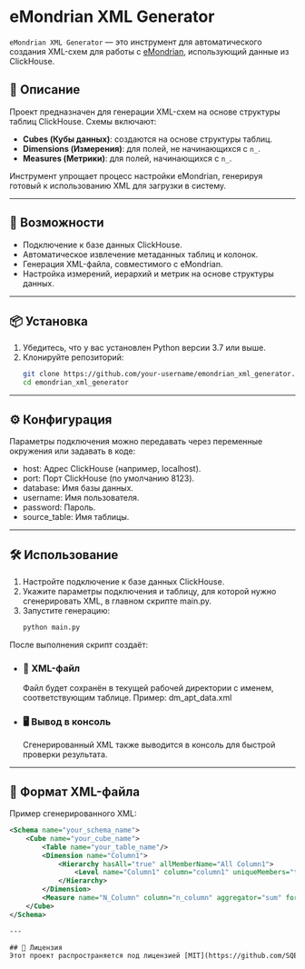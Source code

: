 # eMondrian XML Generator

`eMondrian XML Generator` — это инструмент для автоматического создания XML-схем для работы с [eMondrian](https://github.com/SergeiSemenkov/eMondrian.git), использующий данные из ClickHouse.

## 📖 Описание

Проект предназначен для генерации XML-схем на основе структуры таблиц ClickHouse. Схемы включают:
- **Cubes (Кубы данных)**: создаются на основе структуры таблиц.
- **Dimensions (Измерения)**: для полей, не начинающихся с `n_`.
- **Measures (Метрики)**: для полей, начинающихся с `n_`.

Инструмент упрощает процесс настройки eMondrian, генерируя готовый к использованию XML для загрузки в систему.

---

## 🚀 Возможности

- Подключение к базе данных ClickHouse.
- Автоматическое извлечение метаданных таблиц и колонок.
- Генерация XML-файла, совместимого с eMondrian.
- Настройка измерений, иерархий и метрик на основе структуры данных.

---

## 📦 Установка

1. Убедитесь, что у вас установлен Python версии 3.7 или выше.
2. Клонируйте репозиторий:
   ```bash
   git clone https://github.com/your-username/emondrian_xml_generator.git
   cd emondrian_xml_generator

---

## ⚙️ Конфигурация
Параметры подключения можно передавать через переменные окружения или задавать в коде:

- host: Адрес ClickHouse (например, localhost).
- port: Порт ClickHouse (по умолчанию 8123).
- database: Имя базы данных.
- username: Имя пользователя.
- password: Пароль.
- source_table: Имя таблицы.

---

## 🛠 Использование
1. Настройте подключение к базе данных ClickHouse.
2. Укажите параметры подключения и таблицу, для которой нужно сгенерировать XML, в главном скрипте main.py.
3. Запустите генерацию:
   ```bash
   python main.py
После выполнения скрипт создаёт:

- ### 📂 XML-файл
   Файл будет сохранён в текущей рабочей директории с именем, соответствующим таблице.
   Пример: dm_apt_data.xml

- ### 🖥️ Вывод в консоль
   Сгенерированный XML также выводится в консоль для быстрой проверки результата.

---

## 📄 Формат XML-файла
Пример сгенерированного XML:

```xml
<Schema name="your_schema_name">
    <Cube name="your_cube_name">
        <Table name="your_table_name"/>
        <Dimension name="Column1">
            <Hierarchy hasAll="true" allMemberName="All Column1">
                <Level name="Column1" column="column1" uniqueMembers="true"/>
            </Hierarchy>
        </Dimension>
        <Measure name="N_Column" column="n_column" aggregator="sum" formatString="#,###.00"/>
    </Cube>
</Schema>

---

## 📜 Лицензия
Этот проект распространяется под лицензией [MIT](https://github.com/SQEEL/emondrian_xml_generator/blob/main/LICENSE.md).
